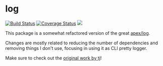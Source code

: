 # log

[![Build Status](https://img.shields.io/github/workflow/status/caarlos0/log/build?style=for-the-badge)](https://github.com/caarlos0/log/actions?workflow=build)
[![Coverage Status](https://img.shields.io/codecov/c/gh/caarlos0/log.svg?logo=codecov&style=for-the-badge)](https://codecov.io/gh/caarlos0/log)
[![](http://img.shields.io/badge/godoc-reference-5272B4.svg?style=for-the-badge)](https://pkg.go.dev/github.com/caarlos0/log)

This package is a somewhat refactored version of the great [apex/log][1].

Changes are mostly related to reducing the number of dependencies and removing things I don't use,
focusing in using it as CLI pretty logger.

Make sure to check out the [original work by tj][1]!

[1]: https://github.com/apex/log
